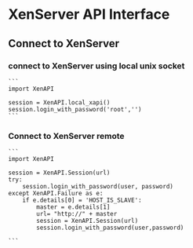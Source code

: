 # XenServer API Interface

## Connect to XenServer

### connect to XenServer using local unix socket

	```
	import XenAPI

	session = XenAPI.local_xapi()
	session.login_with_password('root','')
	```

### Connect to XenServer remote
	```
	import XenAPI

	session = XenAPI.Session(url)
	try:
		session.login_with_password(user, password)
	except XenAPI.Failure as e:
		if e.details[0] = 'HOST_IS_SLAVE':
			master = e.details[1]
			url= "http://" + master
			session = XenAPI.Session(url)
			session.login_with_password(user,password)

	```

